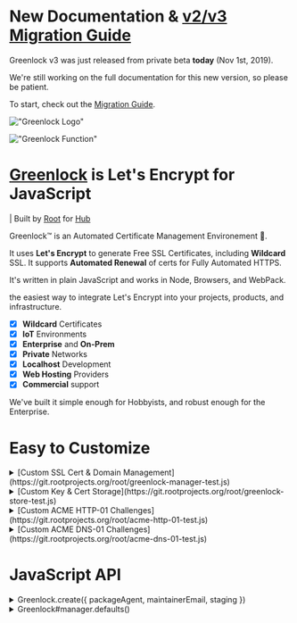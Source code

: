 # New Documentation &amp; [v2/v3 Migration Guide](https://git.rootprojects.org/root/greenlock.js/src/branch/v3/MIGRATION_GUIDE_V2_V3.md)

Greenlock v3 was just released from private beta **today** (Nov 1st, 2019).

We're still working on the full documentation for this new version,
so please be patient.

To start, check out the
[Migration Guide](https://git.rootprojects.org/root/greenlock.js/src/branch/v3/MIGRATION_GUIDE_V2_V3.md).

!["Greenlock Logo"](https://git.rootprojects.org/root/greenlock.js/raw/branch/master/logo/greenlock-1063x250.png 'Greenlock lock logo and work mark')

!["Greenlock Function"](https://git.rootprojects.org/root/greenlock.js/raw/branch/master/logo/from-not-secure-to-secure-url-bar.png 'from url bar showing not secure to url bar showing secure')

# [Greenlock](https://git.rootprojects.org/root/greenlock.js) is Let's Encrypt for JavaScript

| Built by [Root](https://rootprojects.org) for [Hub](https://rootprojects.org/hub/)

Greenlock&trade; is an Automated Certificate Management Environement 🔐.

It uses **Let's Encrypt** to generate Free SSL Certificates, including **Wildcard** SSL.
It supports **Automated Renewal** of certs for Fully Automated HTTPS.

It's written in plain JavaScript and works in Node, Browsers, and WebPack.

the easiest way to integrate Let's Encrypt into your projects, products, and infrastructure.

-   [x] **Wildcard** Certificates
-   [x] **IoT** Environments
-   [x] **Enterprise** and **On-Prem**
-   [x] **Private** Networks
-   [x] **Localhost** Development
-   [x] **Web Hosting** Providers
-   [x] **Commercial** support

We've built it simple enough for Hobbyists, and robust enough for the Enterprise.

<!--
# Localhost Development

<details>
<summary>HTTPS on Localhost</summary>
TODO

</details>

# WebServer with Automatic HTTPS

<details>
<summary>Learn more about the Greenlock Web Server</summary>
TODO
</details>

# Commandline

<details>
<summary>Learn more about the Greenlock CLI</summary>
TODO
</details>

-->

# Easy to Customize

<!-- greenlock-manager-test => greenlock-manager-custom -->

<!--
- [greenlock.js/examples/](https://git.rootprojects.org/root/greenlock.js/src/branch/master/examples)
-->

<details>
<summary>[Custom SSL Cert & Domain Management](https://git.rootprojects.org/root/greenlock-manager-test.js)</summary>

# SSL Certificate & Domain Management

Full Docs: https://git.rootprojects.org/root/greenlock-manager-test.js

This is what keeps the mapping of domains <-> certificates.
In many cases it will interact with the same database as the Key & Cert Store, and probably the code as well.

-   set({ subject, altnames, renewAt })
-   find({ altnames, renewBefore })
    ```js
    // should return a list of site configs:
    [
        {
            subject: 'example.com',
            altnames: ['example.com', 'exampleapi.com'],
            renewAt: 1575197231760
        },
        {
            subject: '*.example.com',
            altnames: ['*.example.com'],
            renewAt: 1575197231760,
            challenges: {
                'dns-01': {
                    module: 'acme-dns-01-dnsimple',
                    apikey: 'xxxx'
                }
            }
        }
    ];
    ```
-   remove({ subject })
-   defaults() (both getter and setter)
    ```json
    {
        "subscriberEmail": "jane@example.com",
        "agreeToTerms": true,
        "challenges": {
            "http-01": {
                "module": "acme-http-01-standalone"
            }
        }
    }
    ```

</details>

<details>
<summary>[Custom Key & Cert Storage](https://git.rootprojects.org/root/greenlock-store-test.js)</summary>

# Key and Certificate Store

Full Docs: https://git.rootprojects.org/root/greenlock-store-test.js

This set of callbacks update your service with new certificates and keypairs.

Account Keys (JWK)

(though typically you only have one account key - because you only have one subscriber email)

-   accounts.setKeypair({ email, keypair })
-   accounts.checkKeypair({ email })

Certificate Keys (JWK + PEM)

(typically you have one for each set of domains, and each load balancer)

-   certificates.setKeypair({ subject, keypair })
-   certificates.checkKeypair({ subject })
    (these are fine to implement the same as above, swapping subject/email)

Certificate PEMs

-   certificates.set({ subject, pems })
-   certificates.check({ subject })

</details>

<details>
<summary>[Custom ACME HTTP-01 Challenges](https://git.rootprojects.org/root/acme-http-01-test.js)</summary>

# ACME Challenge HTTP-01 Strategies

Full Docs: https://git.rootprojects.org/root/acme-http-01-test.js

This validation and authorization strategy is done over plain HTTP on Port 80.

These are used to set files containing tokens that Let's Encrypt will fetch from each domain
before authorizing a certificate.

**NOT for Wildcards**.

-   init({ request })
-   set({ challenge: { type, token, keyAuthorization, challengeUrl } })
-   get({ challenge: { type, token } })
-   remove({ challenge: { type, token } })

<!--
TODO: getAcmeHttp01Challenge
-->

</details>

<details>
<summary>[Custom ACME DNS-01 Challenges](https://git.rootprojects.org/root/acme-dns-01-test.js)</summary>

# ACME Challenge DNS-01 Strategies

Full Docs https://git.rootprojects.org/root/acme-dns-01-test.js

This validation and authorization strategy is done over DNS on UDP and TCP ports 53.

**For Wildcards**

These are used to set TXT records containing tokens that Let's Encrypt will fetch for
each domain before authorizing a certificate.

-   init({ request })
-   zones()
-   set({ challenge: { type, dnsZone, dnsPrefix, dnsHost, keyAuthorizationDigest } })
-   get({ challenge: { type, dnsZone, dnsPrefix, dnsHost } })
-   remove({ challenge: { type, dnsZone, dnsPrefix, dnsHost } })

</details>

# JavaScript API

<!--
<details>
<summary>Greenlock API (shared among JS implementations)</summary>
-->

<details>
<summary>Greenlock.create({ packageAgent, maintainerEmail, staging })</summary>

### Greenlock.create()

Creates an instance of greenlock with _environment_-level values.

```js

var pkg = require('./package.json');
var gl = Greenlock.create({
    // Staging for testing environments
    staging: true,

    // This should be the contact who receives critical bug and security notifications
    // Optionally, you may receive other (very few) updates, such as important new features
    maintainerEmail: 'jon@example.com',
    // for an RFC 8555 / RFC 7231 ACME client user agent
    packageAgent: pkg.name + '/' pkg.version
});
```

| Parameter       | Description                                                                          |
| --------------- | ------------------------------------------------------------------------------------ |
| maintainerEmail | the developer contact for critical bug and security notifications                    |
| packageAgent    | if you publish your package for others to use, `require('./package.json').name` here |
| staging         | use the Let's Encrypt staging URL instead of the production URL                      |
| directoryUrl    | for use with other (not Let's Encrypt) ACME services, and the Pebble test server     |

<!--
| maintainerUpdates         | (default: false) receive occasional non-critical notifications                                                                                             |
    maintainerUpdates: true // default: false
-->

</details>

<details>
<summary>Greenlock#manager.defaults()</summary>

# Greenlock#manager.defaults()

Acts as a getter when given no arguments.

Otherwise sets default, site-wide values as described below.

```js
greenlock.manager.defaults({
    // The "Let's Encrypt Subscriber" (often the same as the maintainer)
    // NOT the end customer (except where that is also the maintainer)
    subscriberEmail: 'jon@example.com',
    agreeToTerms: true
    challenges: {
      "http-01": {
        module: "acme-http-01-webroot",
        webroot: "/path/to/webroot"
      }
    }
});
```

| Parameter                 | Description                                                                                                                                                |
| ------------------------- | ---------------------------------------------------------------------------------------------------------------------------------------------------------- |
| agreeToTerms              | (default: false) either 'true' or a function that presents the Terms of Service and returns it once accepted                                               |
| challenges['http-01']     | provide an http-01 challenge module                                                                                                                        |
| challenges['dns-01']      | provide a dns-01 challenge module                                                                                                                          |
| challenges['tls-alpn-01'] | provide a tls-alpn-01 challenge module                                                                                                                     |
| challenges[type].module   | the name of your challenge module                                                                                                                          |
| challenges[type].xxxx     | module-specific options                                                                                                                                    |
| servername                | the default servername to use for non-sni requests (many IoT clients)                                                                                      |
| subscriberEmail           | the contact who agrees to the Let's Encrypt Subscriber Agreement and the Greenlock Terms of Service<br>this contact receives renewal failure notifications |
| store                     | override the default storage module                                                                                                                        |
| store.module              | the name of your storage module                                                                                                                            |
| store.xxxx                | options specific to your storage module                                                                                                                    |

<!--

| serverId        | an arbitrary name to distinguish this server within a cluster of servers |

-->

<details>
<summary>Greenlock#add({ subject, altnames })</summary>

# Greenlock#add()

Greenlock is a **Management Environment**.

Once you add a "site", it will begin to automatically renew, immediately.

The certificates will provided to the `store` callbacks as soon as they are ready, and whenever they renew.
Failure to renew will be reported to the `notify` callback.

You can also retrieve them one-off with `get`.

```js
gl.add({
    subject: 'example.com',
    altnames: ['example.com', 'www.example.com', 'exampleapi.com']
});
```

| Parameter       | Description                                                                                  |
| --------------- | -------------------------------------------------------------------------------------------- |
| subject         | the first domain on, and identifier of the certificate                                       |
| altnames        | first domain, plus additional domains<br>note: the order should always be the same           |
| subscriberEmail | if different from the default (i.e. multi-tenant, whitelabel)                                |
| challenges      | (same as main config) use if this site needs to use non-default http-01 or dns-01 validation |

</details>

<details>
<summary>Greenlock#get({ servername })</summary>

# Greenlock#get()

**Disclaimer**: This is only intended for testing, demos, and SNICallback
(in [Greenlock Express](https://git.rootprojects.org/root/greenlock-express.js)).

Greenlock is intended to be left running to allow it to fetech and renew certifictates automatically.

It is intended that you use the `store` callbacks to new certificates instantly as soon as they renew.
This also protects you from accidentally stampeding the Let's Encrypt API with hundreds (or thousands)
of certificate requests.

-   [Store Callback Documentation](https://git.rootprojects.org/root/greenlock-store-test.js)

```js
return greenlock.get({ servername }).then(function(site) {
    if (!site) {
        console.log(servername + ' was not found in any site config');
        return;
    }

    var privkey = site.pems.privkey;
    var fullchain = site.pems.cert + '\n' + site.pems.chain + '\n';
    console.log(privkey);
    console.log(fullchain);
});
```

| Parameter  | Description                                                   |
| ---------- | ------------------------------------------------------------- |
| servername | any altname listed on the certificate (including the subject) |

</details>

<details>
<summary>Greenlock#renew()</summary>

# Greenlock#renew()

This will renew only domains that have reached their `renewAt` or are within the befault `renewOffset`.

**Note**: This runs at regular intervals, multiple times a day, in the background.
You are not required to call it. If you implement the `store` callbacks, the certificates
will automatically be saved (and if you don't implement them, they all get saved to disk).

```js
return greenlock.renew({}).then(function(results) {
    results.forEach(function(site) {
        if (site.error) {
            console.error(site.subject, site.error);
            return;
        }
        console.log('Renewed certificate for', site.subject, site.altnames);
    });
});
```

| Parameter   | Type | Description                                                                     |
| ----------- | ---- | ------------------------------------------------------------------------------- |
| (optional)  |      | ALL parameters are optional, but some should be paired                          |
| force       | bool | force silly options, such as tiny durations                                     |
| renewBefore | ms   | Check domains that are scheduled to renew before the given date in milliseconds |

<!--
| issuedBefore  | ms   | Check domains issued before the given date in milliseconds                      |
| expiresBefore | ms   | Check domains that expire before the given date in milliseconds                 |
-->

<!--
</details>

<details>
<summary>Node.js</summary>
-->

# Node

```bash
npm install --save @root/greenlock
npm install --save greenlock-manager-fs
npm install --save greenlock-store-fs
npm install --save acme-http-01-standalone
```

<!--

TODO

</details>

<details>
<summary>Express.js</summary>

```js
'use strict';

var Greenlock = require(@root/greenlock-express);

var greenlock = Greenlock.create({
// for security and critical bug notices
maintainerEmail: 'jon@example.com'

// for
maintainerNewsletter: true
});
```

</details>

<details>
<summary>WebPack</summary>
TODO
</details>

<details>
<summary>VanillaJS for Browsers</summary>
TODO
</details>

-->

# HTTP-01 &amp; DNS-01 Integrations

For Public Web Servers running on a VPS, the **default HTTP-01 challenge plugin**
will work just fine for most people.

However, for

-   **Wildcard Certificates**
-   **IoT Environments**
-   **Enterprise On-Prem**
-   **Private Networks**

Greenlock provides an easy way to integrate Let's Encrypt with your existing services
through a variety of **DNS-01** infrastructure

Why
Typically file propagation is faster and more reliably than DNS propagation.
Therefore, http-01 will be preferred to dns-01 except when wildcards or **private domains** are in use.

http-01 will only be supplied as a defaut if no other challenge is provided.

You can use ACME (Let's Encrypt) with several ready-made integrations

# Ready-made Integrations

Greenlock Express integrates between Let's Encrypt's ACME Challenges and many popular services.

| Type        | Service                                                                             | Plugin                   |
| ----------- | ----------------------------------------------------------------------------------- | ------------------------ |
| dns-01      | CloudFlare                                                                          | acme-dns-01-cloudflare   |
| dns-01      | [Digital Ocean](https://git.rootprojects.org/root/acme-dns-01-digitalocean.js)      | acme-dns-01-digitalocean |
| dns-01      | [DNSimple](https://git.rootprojects.org/root/acme-dns-01-dnsimple.js)               | acme-dns-01-dnsimple     |
| dns-01      | [DuckDNS](https://git.rootprojects.org/root/acme-dns-01-duckdns.js)                 | acme-dns-01-duckdns      |
| http-01     | File System / [Web Root](https://git.rootprojects.org/root/acme-http-01-webroot.js) | acme-http-01-webroot     |
| dns-01      | [GoDaddy](https://git.rootprojects.org/root/acme-dns-01-godaddy.js)                 | acme-dns-01-godaddy      |
| dns-01      | [Gandi](https://git.rootprojects.org/root/acme-dns-01-gandi.js)                     | acme-dns-01-gandi        |
| dns-01      | [NameCheap](https://git.rootprojects.org/root/acme-dns-01-namecheap.js)             | acme-dns-01-namecheap    |
| dns-01      | [Name&#46;com](https://git.rootprojects.org/root/acme-dns-01-namedotcom.js)         | acme-dns-01-namedotcom   |
| dns-01      | Route53 (AWS)                                                                       | acme-dns-01-route53      |
| http-01     | S3 (AWS, Digital Ocean, Scaleway)                                                   | acme-http-01-s3          |
| dns-01      | [Vultr](https://git.rootprojects.org/root/acme-dns-01-vultr.js)                     | acme-dns-01-vultr        |
| dns-01      | [Build your own](https://git.rootprojects.org/root/acme-dns-01-test.js)             | acme-dns-01-test         |
| http-01     | [Build your own](https://git.rootprojects.org/root/acme-http-01-test.js)            | acme-http-01-test        |
| tls-alpn-01 | [Contact us](mailto:support@therootcompany.com)                                     | -                        |

Search `acme-http-01-` or `acme-dns-01-` on npm to find more.

# Commercial Support

Do you need...

-   training?
-   specific features?
-   different integrations?
-   bugfixes, on _your_ timeline?
-   custom code, built by experts?
-   commercial support and licensing?

You're welcome to [contact us](mailto:aj@therootcompany.com) in regards to IoT, On-Prem,
Enterprise, and Internal installations, integrations, and deployments.

We have both commercial support and commercial licensing available.

We also offer consulting for all-things-ACME and Let's Encrypt.

# Legal &amp; Rules of the Road

Greenlock&trade; is a [trademark](https://rootprojects.org/legal/#trademark) of AJ ONeal

The rule of thumb is "attribute, but don't confuse". For example:

> Built with [Greenlock Express](https://git.rootprojects.org/root/greenlock.js) (a [Root](https://rootprojects.org) project).

Please [contact us](mailto:aj@therootcompany.com) if you have any questions in regards to our trademark,
attribution, and/or visible source policies. We want to build great software and a great community.

[Greenlock&trade;](https://git.rootprojects.org/root/greenlock.js) |
MPL-2.0 |
[Terms of Use](https://therootcompany.com/legal/#terms) |
[Privacy Policy](https://therootcompany.com/legal/#privacy)
